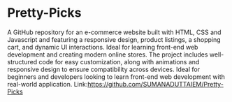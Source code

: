 # Pretty-Picks
A GitHub repository for an e-commerce website built with HTML, CSS and Javascript and featuring a responsive design, product listings, a shopping cart, and dynamic UI interactions. Ideal for learning front-end web development and creating modern online stores.
The project includes well-structured code for easy customization, along with animations and responsive design to ensure compatibility across devices. Ideal for beginners and developers looking to learn front-end web development with real-world application. 
Link:https://github.com/SUMANADUTTAIEM/Pretty-Picks
